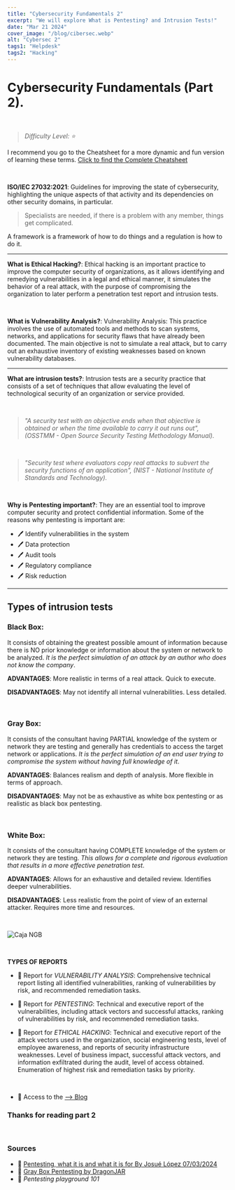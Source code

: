 ```yaml
---
title: "Cybersecurity Fundamentals 2"
excerpt: "We will explore What is Pentesting? and Intrusion Tests!"
date: "Mar 21 2024"
cover_image: "/blog/cibersec.webp"
alt: "Cybersec 2"
tags1: "Helpdesk"
tags2: "Hacking"
---
```


# Cybersecurity Fundamentals (Part 2).

&nbsp;

> *Difficulty Level: ⭐*

I recommend you go to the Cheatsheet for a more dynamic and fun version of learning these terms.
[Click to find the Complete Cheatsheet](https://rawier.gitbook.io/glosario-de-hacking-ciberseguridad-y-redes/)

&nbsp;

**ISO/IEC 27032:2021**: Guidelines for improving the state of cybersecurity, highlighting the unique aspects of that activity and its dependencies on other security domains, in particular.

> Specialists are needed, if there is a problem with any member, things get complicated.

A framework is a framework of how to do things and a regulation is how to do it.

---

**What is Ethical Hacking?**: Ethical hacking is an important practice to improve the computer security of organizations, as it allows identifying and remedying vulnerabilities in a legal and ethical manner, it simulates the behavior of a real attack, with the purpose of compromising the organization to later perform a penetration test report and intrusion tests.

&nbsp;

**What is Vulnerability Analysis?**: Vulnerability Analysis: This practice involves the use of automated tools and methods to scan systems, networks, and applications for security flaws that have already been documented. The main objective is not to simulate a real attack, but to carry out an exhaustive inventory of existing weaknesses based on known vulnerability databases.

---

**What are intrusion tests?**: Intrusion tests are a security practice that consists of a set of techniques that allow evaluating the level of technological security of an organization or service provided.

&nbsp;

> *"A security test with an objective ends when that objective is obtained or when the time available to carry it out runs out", (OSSTMM - Open Source Security Testing Methodology Manual).*

&nbsp;

> *"Security test where evaluators copy real attacks to subvert the security functions of an application", (NIST - National Institute of Standards and Technology).*

&nbsp;

**Why is Pentesting important?**: They are an essential tool to improve computer security and protect confidential information. Some of the reasons why pentesting is important are:

- 🖊️ Identify vulnerabilities in the system
- 🖊️ Data protection
- 🖊️ Audit tools
- 🖊️ Regulatory compliance
- 🖊️ Risk reduction

---

## Types of intrusion tests

### Black Box:

It consists of obtaining the greatest possible amount of information because there is NO prior knowledge or information about the system or network to be analyzed. *It is the perfect simulation of an attack by an author who does not know the company*.

**ADVANTAGES**: More realistic in terms of a real attack. Quick to execute.

**DISADVANTAGES**: May not identify all internal vulnerabilities. Less detailed.

&nbsp;

### Gray Box:

It consists of the consultant having PARTIAL knowledge of the system or network they are testing and generally has credentials to access the target network or applications. *It is the perfect simulation of an end user trying to compromise the system without having full knowledge of it*.

**ADVANTAGES**: Balances realism and depth of analysis. More flexible in terms of approach.

**DISADVANTAGES**: May not be as exhaustive as white box pentesting or as realistic as black box pentesting.

&nbsp;

### White Box:

It consists of the consultant having COMPLETE knowledge of the system or network they are testing. *This allows for a complete and rigorous evaluation that results in a more effective penetration test*.

**ADVANTAGES**: Allows for an exhaustive and detailed review. Identifies deeper vulnerabilities.

**DISADVANTAGES**: Less realistic from the point of view of an external attacker. Requires more time and resources.

&nbsp;

![Caja NGB](https://pbs.twimg.com/media/E2Qatt0XIAc7LJM.jpg)

&nbsp;

**TYPES OF REPORTS**

- 📕 Report for *VULNERABILITY ANALYSIS*: Comprehensive technical report listing all identified vulnerabilities, ranking of vulnerabilities by risk, and recommended remediation tasks.

- 📕 Report for *PENTESTING*: Technical and executive report of the vulnerabilities, including attack vectors and successful attacks, ranking of vulnerabilities by risk, and recommended remediation tasks.

- 📕 Report for *ETHICAL HACKING*: Technical and executive report of the attack vectors used in the organization, social engineering tests, level of employee awareness, and reports of security infrastructure weaknesses. Level of business impact, successful attack vectors, and information exfiltrated during the audit, level of access obtained. Enumeration of highest risk and remediation tasks by priority.

&nbsp;

- 💜 Access to the [--> Blog](https://rawier.vercel.app/es/blog/)

### Thanks for reading part 2

&nbsp;

### Sources

- 🔖 [Pentesting, what it is and what it is for By Josué López 07/03/2024](https://auditech.es/blog/pentesting-que-es-y-para-que-sirve/)
- 🔖 [Gray Box Pentesting by DragonJAR](https://www.dragonjar.org/pentesting-de-caja-gris.xhtml)
- 🔖 *Pentesting playground 101*